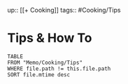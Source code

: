 up:: [[+ Cooking]]
tags:: #Cooking/Tips 
# Tips & How To

```dataview
TABLE
FROM "Memo/Cooking/Tips"
WHERE file.path != this.file.path
SORT file.mtime desc
```